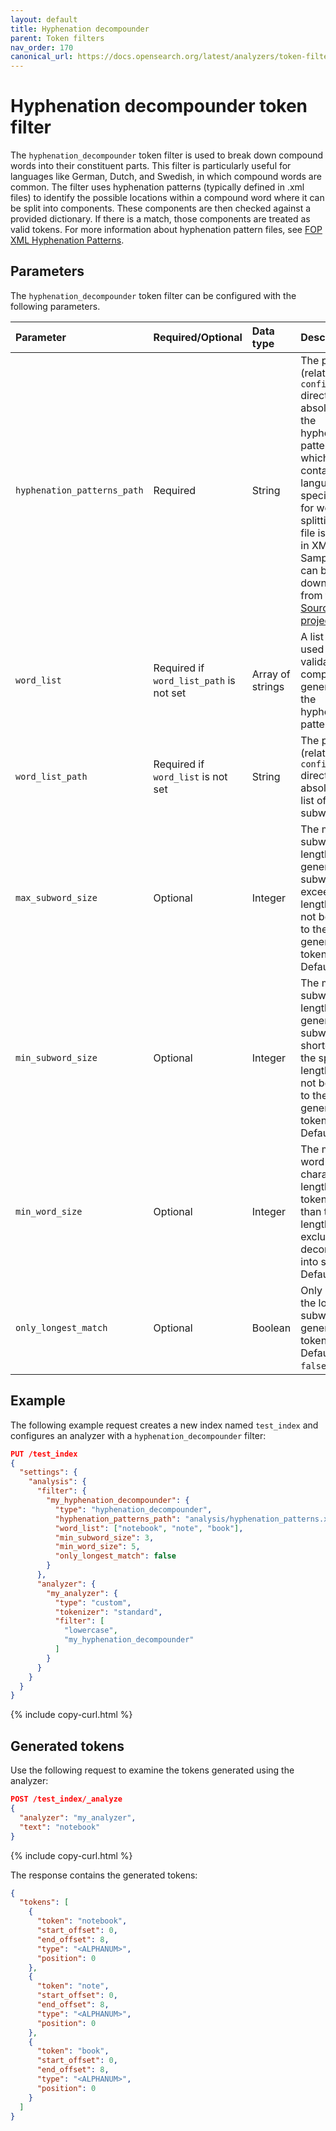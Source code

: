 ```yaml
---
layout: default
title: Hyphenation decompounder
parent: Token filters
nav_order: 170
canonical_url: https://docs.opensearch.org/latest/analyzers/token-filters/hyphenation-decompounder/
---
```


# Hyphenation decompounder token filter

The `hyphenation_decompounder` token filter is used to break down compound words into their constituent parts. This filter is particularly useful for languages like German, Dutch, and Swedish, in which compound words are common. The filter uses hyphenation patterns (typically defined in .xml files) to identify the possible locations within a compound word where it can be split into components. These components are then checked against a provided dictionary. If there is a match, those components are treated as valid tokens. For more information about hyphenation pattern files, see [FOP XML Hyphenation Patterns](https://offo.sourceforge.net/#FOP+XML+Hyphenation+Patterns).

## Parameters

The `hyphenation_decompounder` token filter can be configured with the following parameters.

Parameter | Required/Optional | Data type | Description
:--- | :--- | :--- | :--- 
`hyphenation_patterns_path` | Required | String | The path (relative to the `config` directory or absolute) to the hyphenation patterns file, which contains the language-specific rules for word splitting. The file is typically in XML format. Sample files can be downloaded from the [OFFO SourceForge project](https://sourceforge.net/projects/offo/).
`word_list` | Required if `word_list_path` is not set | Array of strings | A list of words used to validate the components generated by the hyphenation patterns.
`word_list_path` | Required if `word_list` is not set | String | The path (relative to the `config` directory or absolute) to a list of subwords.
`max_subword_size` | Optional | Integer | The maximum subword length. If the generated subword exceeds this length, it will not be added to the generated tokens. Default is `15`.
`min_subword_size` | Optional | Integer | The minimum subword length. If the generated subword is shorter than the specified length, it will not be added to the generated tokens. Default is `2`.
`min_word_size` | Optional | Integer | The minimum word character length. Word tokens shorter than this length are excluded from decomposition into subwords. Default is `5`.
`only_longest_match` | Optional | Boolean | Only includes the longest subword in the generated tokens. Default is `false`.

## Example

The following example request creates a new index named `test_index` and configures an analyzer with a `hyphenation_decompounder` filter:

```json
PUT /test_index
{
  "settings": {
    "analysis": {
      "filter": {
        "my_hyphenation_decompounder": {
          "type": "hyphenation_decompounder",
          "hyphenation_patterns_path": "analysis/hyphenation_patterns.xml",
          "word_list": ["notebook", "note", "book"],
          "min_subword_size": 3,
          "min_word_size": 5,
          "only_longest_match": false
        }
      },
      "analyzer": {
        "my_analyzer": {
          "type": "custom",
          "tokenizer": "standard",
          "filter": [
            "lowercase",
            "my_hyphenation_decompounder"
          ]
        }
      }
    }
  }
}
```
{% include copy-curl.html %}

## Generated tokens

Use the following request to examine the tokens generated using the analyzer:

```json
POST /test_index/_analyze
{
  "analyzer": "my_analyzer",
  "text": "notebook"
}
```
{% include copy-curl.html %}

The response contains the generated tokens:

```json
{
  "tokens": [
    {
      "token": "notebook",
      "start_offset": 0,
      "end_offset": 8,
      "type": "<ALPHANUM>",
      "position": 0
    },
    {
      "token": "note",
      "start_offset": 0,
      "end_offset": 8,
      "type": "<ALPHANUM>",
      "position": 0
    },
    {
      "token": "book",
      "start_offset": 0,
      "end_offset": 8,
      "type": "<ALPHANUM>",
      "position": 0
    }
  ]
}
```
